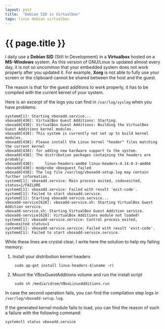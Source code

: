 ```yaml
---
layout: post
title:  "Debian SID in Virtualbox"
tags: linux debian virtualbox
---
```


# {{ page.title }}

I daily use a __Debian SID__ (Still In Development) in a __Virtualbox__ hosted
on a __MS-Windows__ system. As this version of GNU/Linux is updated almost every
day, it is not so uncommon that your embedded system does not work properly
after you updated it. For example, __Xorg__ is not able to fully use your screen
or the clipboard cannot be shared between the host and the guest.

The reason is that for the guest additions to work properly, it has to be
compiled with the current kernel of your system.

Here is an excerpt of the logs you can find in `/var/log/syslog` when you have
problems:

```
systemd[1]: Starting vboxadd.service...
vboxadd[430]: VirtualBox Guest Additions: Starting.
vboxadd[430]: VirtualBox Guest Additions: Building the VirtualBox Guest Additions kernel modules.
vboxadd[430]: This system is currently not set up to build kernel modules.
vboxadd[430]: Please install the Linux kernel "header" files matching the current kernel
vboxadd[430]: for adding new hardware support to the system.
vboxadd[430]: The distribution packages containing the headers are probably:
vboxadd[430]:     linux-headers-amd64 linux-headers-4.14.0-3-amd64
vboxadd[430]: modprobe vboxguest failed
vboxadd[430]: The log file /var/log/vboxadd-setup.log may contain further information.
systemd[1]: vboxadd.service: Main process exited, code=exited, status=1/FAILURE
systemd[1]: vboxadd.service: Failed with result 'exit-code'.
systemd[1]: Failed to start vboxadd.service.
systemd[1]: Starting vboxadd-service.service...
vboxadd-service[628]: vboxadd-service.sh: Starting VirtualBox Guest Addition service.
vboxadd-service.sh: Starting VirtualBox Guest Addition service.
vboxadd-service[628]: VirtualBox Additions module not loaded!
systemd[1]: vboxadd-service.service: Control process exited, code=exited status=1
systemd[1]: vboxadd-service.service: Failed with result 'exit-code'.
systemd[1]: Failed to start vboxadd-service.service.
```

While these lines are crystal clear, I write here the solution to help my failing memory:

1. Install your distribution kernel headers

        sudo ap-get install linux-headers-$(uname -r)

2. Mount the VBoxGuestAdditions volume and run the install script

        sudo sh /media/cdrom/VBoxLinuxAdditions.run

In case the second operation fails, you can find the compilation step logs in
`/var/log/vboxadd-setup.log`.

If the generated kernel module fails to load, you can find the reason of such a
failure with the following command:

    systemctl status vboxadd.service
